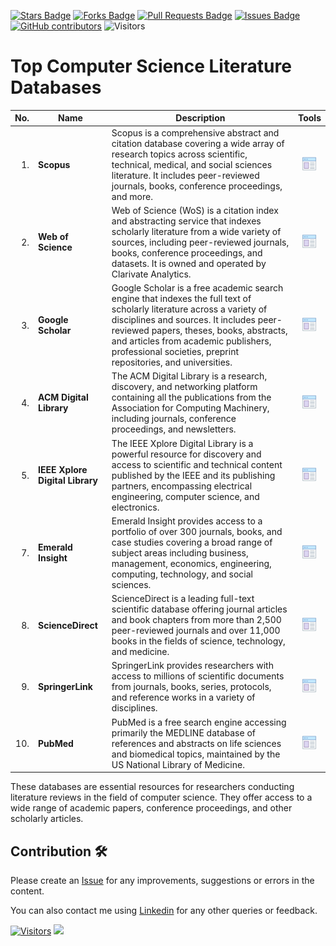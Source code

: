<a href="https://github.com/drshahizan/SLR-FC/stargazers"><img src="https://img.shields.io/github/stars/drshahizan/SLR-FC" alt="Stars Badge"/></a>
<a href="https://github.com/drshahizan/SLR-FC/network/members"><img src="https://img.shields.io/github/forks/drshahizan/SLR-FC" alt="Forks Badge"/></a>
<a href="https://github.com/drshahizan/SLR-FC"><img src="https://img.shields.io/github/issues-pr/drshahizan/SLR-FC" alt="Pull Requests Badge"/></a>
<a href="https://github.com/drshahizan/SLR-FC/issues"><img src="https://img.shields.io/github/issues/drshahizan/SLR-FC" alt="Issues Badge"/></a>
<a href="https://github.com/drshahizan/SLR-FC/graphs/contributors"><img alt="GitHub contributors" src="https://img.shields.io/github/contributors/drshahizan/SLR-FC?color=2b9348"></a>
![Visitors](https://api.visitorbadge.io/api/visitors?path=https%3A%2F%2Fgithub.com%2Fdrshahizan%2FSLR-FC&labelColor=%23d9e3f0&countColor=%23697689&style=flat)

# Top Computer Science Literature Databases

| No.  | Name | Description | Tools |
|------: | ------------------|-----|:--------:|
| 1. | **Scopus** | Scopus is a comprehensive abstract and citation database covering a wide array of research topics across scientific, technical, medical, and social sciences literature. It includes peer-reviewed journals, books, conference proceedings, and more. | <a href="https://www-scopus-com.ezproxy.utm.my/search/form.uri#basic" ><img src="../images/article.png" width="24px" height="24px" ></a> |
| 2. | **Web of Science** | Web of Science (WoS) is a citation index and abstracting service that indexes scholarly literature from a wide variety of sources, including peer-reviewed journals, books, conference proceedings, and datasets. It is owned and operated by Clarivate Analytics. | <a href="https://www-webofscience-com.ezproxy.utm.my/wos/woscc/basic-search" ><img src="../images/article.png" width="24px" height="24px" ></a> |
| 3. | **Google Scholar** | Google Scholar is a free academic search engine that indexes the full text of scholarly literature across a variety of disciplines and sources. It includes peer-reviewed papers, theses, books, abstracts, and articles from academic publishers, professional societies, preprint repositories, and universities. | <a href="https://scholar.google.com/" ><img src="../images/article.png" width="24px" height="24px" ></a> |
| 4. | **ACM Digital Library** | The ACM Digital Library is a research, discovery, and networking platform containing all the publications from the Association for Computing Machinery, including journals, conference proceedings, and newsletters. | <a href="https://dl-acm-org.ezproxy.utm.my/" ><img src="../images/article.png" width="24px" height="24px" ></a> |
| 5. | **IEEE Xplore Digital Library** | The IEEE Xplore Digital Library is a powerful resource for discovery and access to scientific and technical content published by the IEEE and its publishing partners, encompassing electrical engineering, computer science, and electronics. | <a href="https://ieeexplore-ieee-org.ezproxy.utm.my/Xplore/home.jsp" ><img src="../images/article.png" width="24px" height="24px" ></a> |
| 7. | **Emerald Insight** | Emerald Insight provides access to a portfolio of over 300 journals, books, and case studies covering a broad range of subject areas including business, management, economics, engineering, computing, technology, and social sciences. | <a href="https://www-emerald-com.ezproxy.utm.my/" ><img src="../images/article.png" width="24px" height="24px" ></a> |
| 8. | **ScienceDirect** | ScienceDirect is a leading full-text scientific database offering journal articles and book chapters from more than 2,500 peer-reviewed journals and over 11,000 books in the fields of science, technology, and medicine. | <a href="https://www-sciencedirect-com.ezproxy.utm.my/" ><img src="../images/article.png" width="24px" height="24px" ></a> |
| 9. | **SpringerLink** | SpringerLink provides researchers with access to millions of scientific documents from journals, books, series, protocols, and reference works in a variety of disciplines. | <a href="https://link-springer-com.ezproxy.utm.my/" ><img src="../images/article.png" width="24px" height="24px" ></a> |
| 10. | **PubMed** | PubMed is a free search engine accessing primarily the MEDLINE database of references and abstracts on life sciences and biomedical topics, maintained by the US National Library of Medicine.| <a href="https://pubmed.ncbi.nlm.nih.gov/" ><img src="../images/article.png" width="24px" height="24px" ></a> |

These databases are essential resources for researchers conducting literature reviews in the field of computer science. They offer access to a wide range of academic papers, conference proceedings, and other scholarly articles.

## Contribution 🛠️
Please create an [Issue](https://github.com/drshahizan/SLR-FC/issues) for any improvements, suggestions or errors in the content.

You can also contact me using [Linkedin](https://www.linkedin.com/in/drshahizan/) for any other queries or feedback.

[![Visitors](https://api.visitorbadge.io/api/visitors?path=https%3A%2F%2Fgithub.com%2Fdrshahizan&labelColor=%23697689&countColor=%23555555&style=plastic)](https://visitorbadge.io/status?path=https%3A%2F%2Fgithub.com%2Fdrshahizan)
![](https://hit.yhype.me/github/profile?user_id=81284918)




